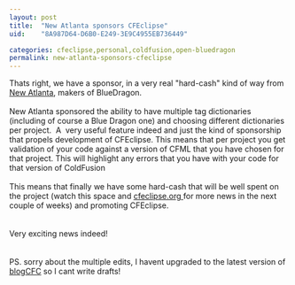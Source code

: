 ```yaml
---
layout: post
title:  "New Atlanta sponsors CFEclipse"
uid:	"8A987D64-D6B0-E249-3E9C4955EB736449"

categories: cfeclipse,personal,coldfusion,open-bluedragon
permalink: new-atlanta-sponsors-cfeclipse
---
```

Thats right, we have a sponsor, in a very real &quot;hard-cash&quot; kind of way from <a href="http://www.newatlanta.com/" target="_blank">New Atlanta</a>, makers of BlueDragon. <br /><br />New Atlanta sponsored the ability to have multiple tag dictionaries (including of course a Blue Dragon one) and choosing different dictionaries per project.&nbsp; A&nbsp; very useful feature indeed and just the kind of sponsorship that propels development of CFEclipse. This means that per project you get validation of your code against a version of CFML that you have chosen for that project. This will highlight any errors that you have with your code for that version of ColdFusion<br /><br />This means that finally we have some hard-cash that will be well spent on the project (watch this space and <a href="http://cfeclipse.org" target="_blank">cfeclipse.org </a>for more news in the next couple of weeks) and promoting CFEclipse.<br /><br /><br />Very exciting news indeed!<br /><br /><br />PS. sorry about the multiple edits, I havent upgraded to the latest version of <a href="http://www.blogcfc.com" target="_blank">blogCFC</a> so I cant write drafts!